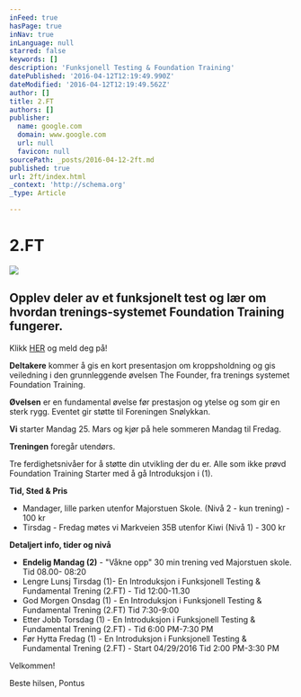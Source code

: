 ```yaml
---
inFeed: true
hasPage: true
inNav: true
inLanguage: null
starred: false
keywords: []
description: 'Funksjonell Testing & Foundation Training'
datePublished: '2016-04-12T12:19:49.990Z'
dateModified: '2016-04-12T12:19:49.562Z'
author: []
title: 2.FT
authors: []
publisher:
  name: google.com
  domain: www.google.com
  url: null
  favicon: null
sourcePath: _posts/2016-04-12-2ft.md
published: true
url: 2ft/index.html
_context: 'http://schema.org'
_type: Article

---
```

# 2.FT
![](http://www.sicfitscottsdale.com/wp-content/uploads/2015/07/Foundation-Training.png)

## Opplev deler av et funksjonelt test og lær om hvordan trenings-systemet Foundation Training fungerer.

Klikk [HER][0] og meld deg på!

**Deltakere** kommer å gis en kort presentasjon om kroppsholdning og gis veiledning i den grunnleggende øvelsen The Founder, fra trenings systemet Foundation Training.

**Øvelsen** er en fundamental øvelse før prestasjon og ytelse og som gir en sterk rygg. Eventet gir støtte til Foreningen Snølykkan.

**Vi** starter Mandag 25\. Mars og kjør på hele sommeren Mandag til Fredag.

**Treningen** foregår utendørs.

Tre ferdighetsnivåer for å støtte din utvikling der du er. Alle som ikke prøvd Foundation Training Starter med å gå Introduksjon i (1).

**Tid, Sted & Pris**

* Mandager, lille parken utenfor Majorstuen Skole. (Nivå 2 - kun trening) - 100 kr
* Tirsdag - Fredag møtes vi Markveien 35B utenfor Kiwi (Nivå 1) - 300 kr

**Detaljert info, tider og nivå**

* **Endelig Mandag (2)** - "Våkne opp" 30 min trening ved Majorstuen skole. Tid 08.00- 08:20
* Lengre Lunsj Tirsdag (1)- En Introduksjon i Funksjonell Testing & Fundamental Trening (2.FT) - Tid 12:00-11.30
* God Morgen Onsdag (1) - En Introduksjon i Funksjonell Testing & Fundamental Trening (2.FT) Tid 7:30-9:00
* Etter Jobb Torsdag (1) - En Introduksjon i Funksjonell Testing & Fundamental Trening (2.FT) - Tid 6:00 PM-7:30 PM
* Før Hytta Fredag (1) - En Introduksjon i Funksjonell Testing & Fundamental Trening (2.FT) - Start 04/29/2016 Tid 2:00 PM-3:30 PM

Velkommen!

Beste hilsen, Pontus

[0]: https://podio.com/webforms/15407725/1032986